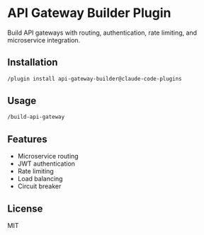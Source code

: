 # API Gateway Builder Plugin

Build API gateways with routing, authentication, rate limiting, and microservice integration.

## Installation

```bash
/plugin install api-gateway-builder@claude-code-plugins
```

## Usage

```bash
/build-api-gateway
```

## Features

- Microservice routing
- JWT authentication
- Rate limiting
- Load balancing
- Circuit breaker

## License

MIT
